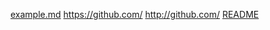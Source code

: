 [example.md](example.md)
<https://github.com/>
<http://github.com/>
[README](/mattias-p/linky/blob/master/README.md)
